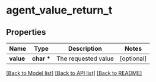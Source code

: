 # agent_value_return_t

## Properties
Name | Type | Description | Notes
------------ | ------------- | ------------- | -------------
**value** | **char \*** | The requested value | [optional] 

[[Back to Model list]](../README.md#documentation-for-models) [[Back to API list]](../README.md#documentation-for-api-endpoints) [[Back to README]](../README.md)


